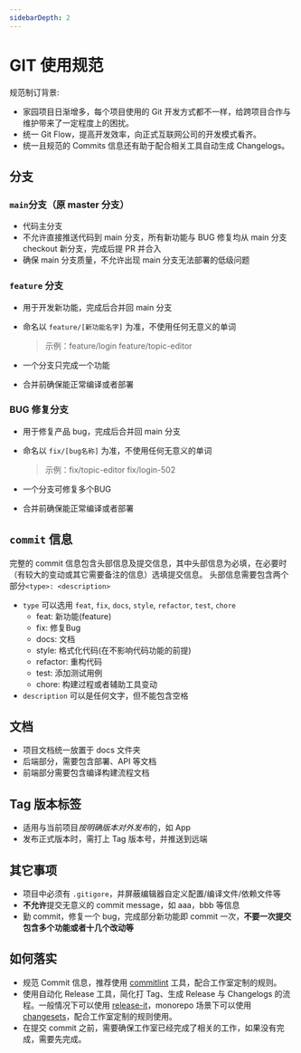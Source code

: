 ```yaml
---
sidebarDepth: 2
---
```


# GIT 使用规范

规范制订背景:

* 家园项目日渐增多，每个项目使用的 Git 开发方式都不一样，给跨项目合作与维护带来了一定程度上的困扰。
* 统一 Git Flow，提高开发效率，向正式互联网公司的开发模式看齐。
* 统一且规范的 Commits 信息还有助于配合相关工具自动生成 Changelogs。

## **分支**

### `main`分支（原 master 分支）

* 代码主分支
* 不允许直接推送代码到 main 分支，所有新功能与 BUG 修复均从 main 分支 checkout 新分支，完成后提 PR 并合入
* 确保 main 分支质量，不允许出现 main 分支无法部署的低级问题

### `feature` 分支

* 用于开发新功能，完成后合并回 main 分支
* 命名以 `feature/[新功能名字]` 为准，不使用任何无意义的单词
    > 示例：feature/login feature/topic-editor

* 一个分支只完成一个功能
* 合并前确保能正常编译或者部署

### BUG 修复分支

* 用于修复产品 bug，完成后合并回 main 分支
* 命名以  `fix/[bug名称]` 为准，不使用任何无意义的单词
    > 示例：fix/topic-editor fix/login-502

* 一个分支可修复多个BUG
* 合并前确保能正常编译或者部署

## `commit` 信息
完整的 commit 信息包含头部信息及提交信息，其中头部信息为必填，在必要时（有较大的变动或其它需要备注的信息）选填提交信息。
头部信息需要包含两个部分``<type>: <description>``

* `type` 可以选用 `feat`, `fix`, `docs`, `style`, `refactor`, `test`, `chore`
  * feat: 新功能(feature)
  * fix: 修复Bug
  * docs: 文档
  * style: 格式化代码(在不影响代码功能的前提)
  * refactor: 重构代码
  * test: 添加测试用例
  * chore: 构建过程或者辅助工具变动
* `description` 可以是任何文字，但不能包含空格

## 文档

* 项目文档统一放置于 docs 文件夹
* 后端部分，需要包含部署、API 等文档
* 前端部分需要包含编译构建流程文档

## Tag 版本标签

* 适用与当前项目*按明确版本对外发布*的，如 App
* 发布正式版本时，需打上 Tag 版本号，并推送到远端

## 其它事项

* 项目中必须有 `.gitigore`，并屏蔽编辑器自定义配置/编译文件/依赖文件等
* **不允许**提交无意义的 commit message，如 aaa，bbb 等信息
* 勤 commit，修复一个 bug，完成部分新功能即 commit 一次，**不要一次提交包含多个功能或者十几个改动等**

## 如何落实

* 规范 Commit 信息，推荐使用 [commitlint](https://github.com/conventional-changelog/commitlint) 工具，配合工作室定制的规则。
* 使用自动化 Release 工具，简化打 Tag、生成 Release 与 Changelogs 的流程。一般情况下可以使用 [release-it](https://github.com/release-it/release-it)，monorepo 场景下可以使用 [changesets](https://github.com/atlassian/changesets)，配合工作室定制的规则使用。
* 在提交 commit 之前，需要确保工作室已经完成了相关的工作，如果没有完成，需要先完成。
